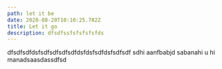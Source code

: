 ```yaml
---
path: let it be
date: 2020-08-20T10:10:25.782Z
title: Let it go
description: dfsdfssfsfsfsfsfds
---
```

dfsdfsdfdsfsdfsdfsdfsdfdsfdsfsdfdsfsdfsdf
sdhi aanfbabjd sabanahi u hi manadsaasdassdfsd